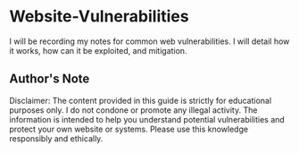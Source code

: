 # Website-Vulnerabilities
I will be recording my notes for common web vulnerabilities. I will detail how it works, how can it be exploited, and mitigation.

## Author's Note

Disclaimer: The content provided in this guide is strictly for educational purposes only. I do not condone or promote any illegal activity. The information is intended to help you understand potential vulnerabilities and protect your own website or systems. Please use this knowledge responsibly and ethically.
